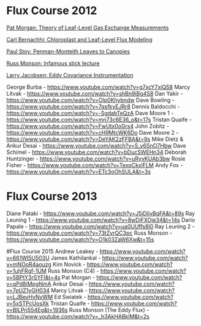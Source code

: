 # Flux Course 2012
[Pat Morgan: Theory of Leaf-Level Gas Exchange Measurements](https://www.youtube.com/watch?v=1NOHEYpDjQw)

[Carl Bernachhi: Chloroplast and Leaf-Level Flux Modeling](https://www.youtube.com/watch?v=jFGCsKts5R0)

[Paul Stoy: Penman-Monteith Leaves to Canopies](https://www.youtube.com/watch?v=KeqG6B1DHdc)

[Russ Monson: Infamous stick lecture](https://www.youtube.com/watch?v=hMvbNw66r5s)

[Larry Jacobsen: Eddy Covariance Instrumentation](https://www.youtube.com/watch?v=ih1kN_19Ngc)

George Burba - https://www.youtube.com/watch?v=g7xcY7xjQS8 
Marcy Litvak - https://www.youtube.com/watch?v=shBn9iBg4S8 
Dan Yakir - https://www.youtube.com/watch?v=OIp0Khybndw 
Dave Bowling - https://www.youtube.com/watch?v=7qsfkyEJRr8 
Dennis Baldocchi - https://www.youtube.com/watch?v=-SgdabTeQzA 
Dave Moore 1 - https://www.youtube.com/watch?v=mn73c6E36_o&t=17s 
Tristan Quaife - https://www.youtube.com/watch?v=FwUtx0oGrs4 
John Zobitz - https://www.youtube.com/watch?v=cH9MtcWK6Do 
Dave Moore 2 - https://www.youtube.com/watch?v=DeYAK2zFFBA&t=9s 
Mike Dietz & Ankur Desai - https://www.youtube.com/watch?v=S_y6SnO7Hbw 
Dave Schimel - https://www.youtube.com/watch?v=bDucSWEHn34 
Deborah Huntzinger - https://www.youtube.com/watch?v=uRyvKUAb3bw 
Rosie Fisher - https://www.youtube.com/watch?v=TexpCkxlFLM 
Andy Fox - https://www.youtube.com/watch?v=ETc3oOhSULA&t=3s 

# Flux Course 2013
Diane Pataki - https://www.youtube.com/watch?v=J5iDIivBqFA&t=89s 
Ray Leuning 1 - https://www.youtube.com/watch?v=8wDjFXOje34&t=14s 
Dario Papale - https://www.youtube.com/watch?v=ua0UUffs8I0 
Ray Leuning 2 - https://www.youtube.com/watch?v=73tZvrQC3pc 
Russ Monson - https://www.youtube.com/watch?v=O1k03ZaW6Xw&t=15s 

#Flux Course 2015
Andrew Leakey - https://www.youtube.com/watch?v=661WI5U503U 
James Kathilankal - https://www.youtube.com/watch?v=mNOoR4aouzg 
Kim Novick - https://www.youtube.com/watch?v=1uhFRgf-1UM 
Russ Monson (C4) - https://www.youtube.com/watch?v=5BPtY3rSYFI&t=4s 
Pat Morgan - https://www.youtube.com/watch?v=qPd8iMpgNmA 
Ankur Desai - https://www.youtube.com/watch?v=7pUZ1yGH034 
Marcy Litvak - https://www.youtube.com/watch?v=LJBevHvNvWM 
Ed Swiatek - https://www.youtube.com/watch?v=5xSTPcUosXk 
Tristan Quaife - https://www.youtube.com/watch?v=BILPrj554Eg&t=1936s 
Russ Monson (The Eddy Flux) - https://www.youtube.com/watch?v=_h3AkHABklM&t=2s 






